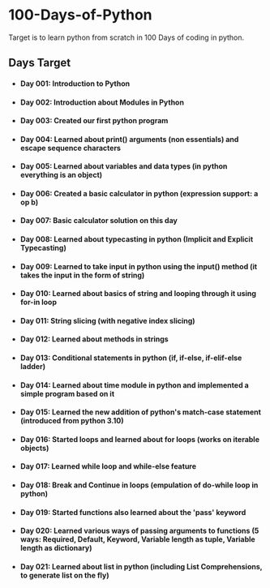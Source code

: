 # 100-Days-of-Python
Target is to learn python from scratch in 100 Days of coding in python.

## Days Target
- #### Day 001: Introduction to Python
- #### Day 002: Introduction about Modules in Python
- #### Day 003: Created our first python program
- #### Day 004: Learned about print() arguments (non essentials) and escape sequence characters
- #### Day 005: Learned about variables and data types (in python everything is an object)
- #### Day 006: Created a basic calculator in python (expression support: a op b)
- #### Day 007: Basic calculator solution on this day
- #### Day 008: Learned about typecasting in python (Implicit and Explicit Typecasting)
- #### Day 009: Learned to take input in python using the input() method (it takes the input in the form of string)
- #### Day 010: Learned about basics of string and looping through it using for-in loop
- #### Day 011: String slicing (with negative index slicing)
- #### Day 012: Learned about methods in strings
- #### Day 013: Conditional statements in python (if, if-else, if-elif-else ladder)
- #### Day 014: Learned about time module in python and implemented a simple program based on it
- #### Day 015: Learned the new addition of python's match-case statement (introduced from python 3.10)
- #### Day 016: Started loops and learned about for loops (works on iterable objects)
- #### Day 017: Learned while loop and while-else feature
- #### Day 018: Break and Continue in loops (empulation of do-while loop in python)
- #### Day 019: Started functions also learned about the 'pass' keyword
- #### Day 020: Learned various ways of passing arguments to functions (5 ways: Required, Default, Keyword, Variable length as tuple, Variable length as dictionary)
- #### Day 021: Learned about list in python (including List Comprehensions, to generate list on the fly)